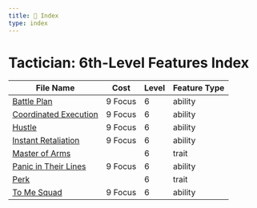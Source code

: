 ```yaml
---
title: 📑 Index
type: index
---
```


# Tactician: 6th-Level Features Index

| File Name                                             | Cost    | Level | Feature Type |
| ----------------------------------------------------- | ------- | ----- | ------------ |
| [Battle Plan](../Battle%20Plan)                       | 9 Focus | 6     | ability      |
| [Coordinated Execution](../Coordinated%20Execution)   | 9 Focus | 6     | ability      |
| [Hustle](../Hustle)                                   | 9 Focus | 6     | ability      |
| [Instant Retaliation](../Instant%20Retaliation)       | 9 Focus | 6     | ability      |
| [Master of Arms](../Master%20of%20Arms)               |         | 6     | trait        |
| [Panic in Their Lines](../Panic%20in%20Their%20Lines) | 9 Focus | 6     | ability      |
| [Perk](../Perk)                                       |         | 6     | trait        |
| [To Me Squad](../To%20Me%20Squad)                     | 9 Focus | 6     | ability      |
